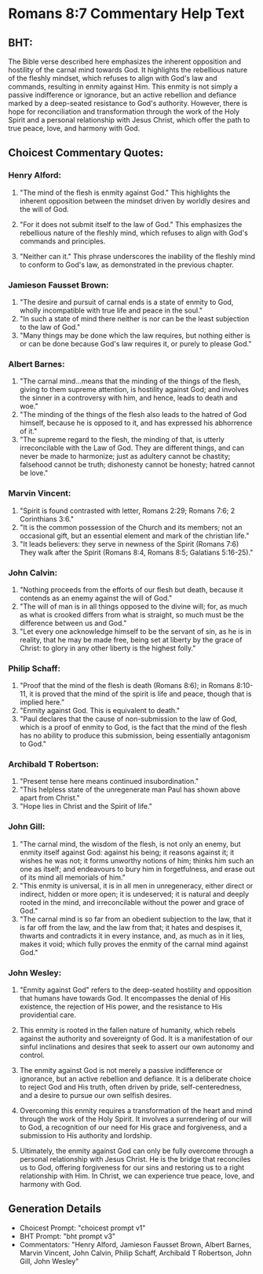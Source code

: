 # Romans 8:7 Commentary Help Text

## BHT:
The Bible verse described here emphasizes the inherent opposition and hostility of the carnal mind towards God. It highlights the rebellious nature of the fleshly mindset, which refuses to align with God's law and commands, resulting in enmity against Him. This enmity is not simply a passive indifference or ignorance, but an active rebellion and defiance marked by a deep-seated resistance to God's authority. However, there is hope for reconciliation and transformation through the work of the Holy Spirit and a personal relationship with Jesus Christ, which offer the path to true peace, love, and harmony with God.

## Choicest Commentary Quotes:
### Henry Alford:
1. "The mind of the flesh is enmity against God." This highlights the inherent opposition between the mindset driven by worldly desires and the will of God. 

2. "For it does not submit itself to the law of God." This emphasizes the rebellious nature of the fleshly mind, which refuses to align with God's commands and principles. 

3. "Neither can it." This phrase underscores the inability of the fleshly mind to conform to God's law, as demonstrated in the previous chapter.

### Jamieson Fausset Brown:
1. "The desire and pursuit of carnal ends is a state of enmity to God, wholly incompatible with true life and peace in the soul."
2. "In such a state of mind there neither is nor can be the least subjection to the law of God."
3. "Many things may be done which the law requires, but nothing either is or can be done because God's law requires it, or purely to please God."

### Albert Barnes:
1. "The carnal mind...means that the minding of the things of the flesh, giving to them supreme attention, is hostility against God; and involves the sinner in a controversy with him, and hence, leads to death and woe."
2. "The minding of the things of the flesh also leads to the hatred of God himself, because he is opposed to it, and has expressed his abhorrence of it."
3. "The supreme regard to the flesh, the minding of that, is utterly irreconcilable with the Law of God. They are different things, and can never be made to harmonize; just as adultery cannot be chastity; falsehood cannot be truth; dishonesty cannot be honesty; hatred cannot be love."

### Marvin Vincent:
1. "Spirit is found contrasted with letter, Romans 2:29; Romans 7:6; 2 Corinthians 3:6."
2. "It is the common possession of the Church and its members; not an occasional gift, but an essential element and mark of the christian life."
3. "It leads believers: they serve in newness of the Spirit (Romans 7:6) They walk after the Spirit (Romans 8:4, Romans 8:5; Galatians 5:16-25)."

### John Calvin:
1. "Nothing proceeds from the efforts of our flesh but death, because it contends as an enemy against the will of God."
2. "The will of man is in all things opposed to the divine will; for, as much as what is crooked differs from what is straight, so much must be the difference between us and God."
3. "Let every one acknowledge himself to be the servant of sin, as he is in reality, that he may be made free, being set at liberty by the grace of Christ: to glory in any other liberty is the highest folly."

### Philip Schaff:
1. "Proof that the mind of the flesh is death (Romans 8:6); in Romans 8:10-11, it is proved that the mind of the spirit is life and peace, though that is implied here."
2. "Enmity against God. This is equivalent to death."
3. "Paul declares that the cause of non-submission to the law of God, which is a proof of enmity to God, is the fact that the mind of the flesh has no ability to produce this submission, being essentially antagonism to God."

### Archibald T Robertson:
1. "Present tense here means continued insubordination."
2. "This helpless state of the unregenerate man Paul has shown above apart from Christ."
3. "Hope lies in Christ and the Spirit of life."

### John Gill:
1. "The carnal mind, the wisdom of the flesh, is not only an enemy, but enmity itself against God: against his being; it reasons against it; it wishes he was not; it forms unworthy notions of him; thinks him such an one as itself; and endeavours to bury him in forgetfulness, and erase out of its mind all memorials of him."
2. "This enmity is universal, it is in all men in unregeneracy, either direct or indirect, hidden or more open; it is undeserved; it is natural and deeply rooted in the mind, and irreconcilable without the power and grace of God."
3. "The carnal mind is so far from an obedient subjection to the law, that it is far off from the law, and the law from that; it hates and despises it, thwarts and contradicts it in every instance, and, as much as in it lies, makes it void; which fully proves the enmity of the carnal mind against God."

### John Wesley:
1. "Enmity against God" refers to the deep-seated hostility and opposition that humans have towards God. It encompasses the denial of His existence, the rejection of His power, and the resistance to His providential care.

2. This enmity is rooted in the fallen nature of humanity, which rebels against the authority and sovereignty of God. It is a manifestation of our sinful inclinations and desires that seek to assert our own autonomy and control.

3. The enmity against God is not merely a passive indifference or ignorance, but an active rebellion and defiance. It is a deliberate choice to reject God and His truth, often driven by pride, self-centeredness, and a desire to pursue our own selfish desires.

4. Overcoming this enmity requires a transformation of the heart and mind through the work of the Holy Spirit. It involves a surrendering of our will to God, a recognition of our need for His grace and forgiveness, and a submission to His authority and lordship.

5. Ultimately, the enmity against God can only be fully overcome through a personal relationship with Jesus Christ. He is the bridge that reconciles us to God, offering forgiveness for our sins and restoring us to a right relationship with Him. In Christ, we can experience true peace, love, and harmony with God.


## Generation Details
- Choicest Prompt: "choicest prompt v1"
- BHT Prompt: "bht prompt v3"
- Commentators: "Henry Alford, Jamieson Fausset Brown, Albert Barnes, Marvin Vincent, John Calvin, Philip Schaff, Archibald T Robertson, John Gill, John Wesley"
